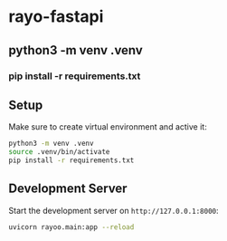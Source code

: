 # rayo-fastapi
## python3 -m venv .venv
### pip install -r requirements.txt


## Setup

Make sure to create virtual environment and active it:

```bash
python3 -m venv .venv
source .venv/bin/activate
pip install -r requirements.txt
```

## Development Server

Start the development server on `http://127.0.0.1:8000`:

```bash
uvicorn rayoo.main:app --reload
```

